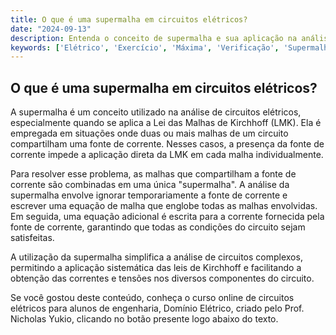```yaml
---
title: O que é uma supermalha em circuitos elétricos?
date: "2024-09-13"
description: Entenda o conceito de supermalha e sua aplicação na análise básica de circuitos elétricos.
keywords: ['Elétrico', 'Exercício', 'Máxima', 'Verificação', 'Supermalha', 'resposta', 'Básica']
---
```


## O que é uma supermalha em circuitos elétricos?

A supermalha é um conceito utilizado na análise de circuitos elétricos, especialmente quando se aplica a Lei das Malhas de Kirchhoff (LMK). Ela é empregada em situações onde duas ou mais malhas de um circuito compartilham uma fonte de corrente. Nesses casos, a presença da fonte de corrente impede a aplicação direta da LMK em cada malha individualmente.

Para resolver esse problema, as malhas que compartilham a fonte de corrente são combinadas em uma única "supermalha". A análise da supermalha envolve ignorar temporariamente a fonte de corrente e escrever uma equação de malha que englobe todas as malhas envolvidas. Em seguida, uma equação adicional é escrita para a corrente fornecida pela fonte de corrente, garantindo que todas as condições do circuito sejam satisfeitas.

A utilização da supermalha simplifica a análise de circuitos complexos, permitindo a aplicação sistemática das leis de Kirchhoff e facilitando a obtenção das correntes e tensões nos diversos componentes do circuito.

Se você gostou deste conteúdo, conheça o curso online de circuitos elétricos para alunos de engenharia, Domínio Elétrico, criado pelo Prof. Nicholas Yukio, clicando no botão presente logo abaixo do texto.